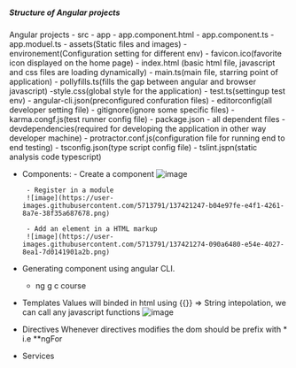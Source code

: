 ##### Structure of Angular projects

Angular projects
    - src
        - app
            - app.component.html
            - app.component.ts
            - app.moduel.ts
     - assets(Static files and images)
     - environement(Configuration setting for different env)
     - favicon.ico(favorite icon displayed on the home page)
     - index.html (basic html file, javascript and css files are loading dynamically)
     - main.ts(main file, starring point of application)
     - pollyfills.ts(fills the gap between angular and browser javascript)
     -style.css(global style for the application)
     - test.ts(settingup test env)
     - angular-cli.json(preconfigured confuration files)
     - editorconfig(all developer setting file)
     - gitignore(ignore some specific files)
     - karma.congf.js(test runner config file)
     - package.json
            - all dependent files 
            - devdependencies(required for developing the application in other way developer machine)
     - protractor.conf.js(configuration file for running end to end testing)
     - tsconfig.json(type script config file)
     - tslint.jspn(static analysis code typescript)
            
            
 - Components:
        - Create a component
        ![image](https://user-images.githubusercontent.com/5713791/137421194-5a07e70d-1108-483a-bd90-040f09970d03.png)
 
        - Register in a module
        ![image](https://user-images.githubusercontent.com/5713791/137421247-b04e97fe-e4f1-4261-8a7e-38f35a687678.png)

        - Add an element in a HTML markup
        ![image](https://user-images.githubusercontent.com/5713791/137421274-090a6480-e54e-4027-8ea1-7d0141901a2b.png)

- Generating component using angular CLI.
    - ng g c course

- Templates
        Values will binded in html using {{}} => String intepolation, we can call any javascript functions
        ![image](https://user-images.githubusercontent.com/5713791/137422144-fbc27115-e8fa-4882-8478-c4f6f7a0c822.png)
- Directives
    Whenever directives modifies the dom should be prefix with * i.e **ngFor
    
 - Services   
